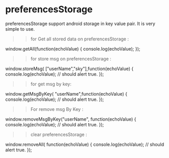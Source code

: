 # preferencesStorage
preferencesStorage support android storage in key value pair. It is very simple to use.

>>for Get all stored data on preferencesStorage :

window.getAll(function(echoValue) {
   console.log(echoValue);
});
	    
>>for store msg on preferencesStorage :

window.storeMsg( ["userName","sky"],function(echoValue) {
      console.log(echoValue); // should alert true.
});

>>for get msg by key:

window.getMsgByKey( "userName",function(echoValue) {
  console.log(echoValue); // should alert true.
});


>> For remove msg By Key : 

window.removeMsgByKey("userName", function(echoValue) {
   console.log(echoValue); // should alert true.
});


>>clear preferencesStorage : 

window.removeAll( function(echoValue) {
  console.log(echoValue); // should alert true.
});
